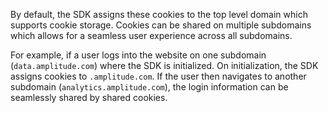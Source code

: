 By default, the SDK assigns these cookies to the top level domain which supports cookie storage. Cookies can be shared on multiple subdomains which allows for a seamless user experience across all subdomains.

For example, if a user logs into the website on one subdomain (`data.amplitude.com`) where the SDK is initialized. On initialization, the SDK assigns cookies to `.amplitude.com`. If the user then navigates to another subdomain (`analytics.amplitude.com`), the login information can be seamlessly shared by shared cookies.
